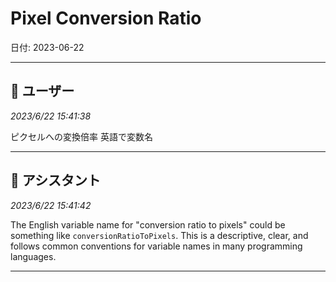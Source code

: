 # Pixel Conversion Ratio

日付: 2023-06-22

---

## 👤 ユーザー
*2023/6/22 15:41:38*

ピクセルへの変換倍率 英語で変数名

---

## 🤖 アシスタント
*2023/6/22 15:41:42*

The English variable name for "conversion ratio to pixels" could be something like `conversionRatioToPixels`. This is a descriptive, clear, and follows common conventions for variable names in many programming languages.

---
